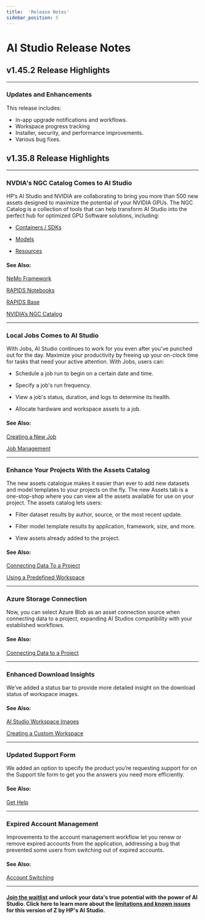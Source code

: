 ```yaml
---
title:  'Release Notes'
sidebar_position: 5
---
```

# AI Studio Release Notes

## v1.45.2 Release Highlights

---

### Updates and Enhancements
This release includes:

- In-app upgrade notifications and workflows.
- Workspace progress tracking
- Installer, security, and performance improvements.
- Various bug fixes.


## v1.35.8 Release Highlights

---

### NVDIA's NGC Catalog Comes to AI Studio

HP’s AI Studio and NVIDIA are collaborating to bring you more than 500 new assets designed to maximize the potential of your NVIDIA GPUs. The NGC Catalog is a collection of tools that can help transform AI Studio into the perfect hub for optimized GPU Software solutions, including: 

- [Containers / SDKs](https://catalog.ngc.nvidia.com/containers?filters=&orderBy=weightPopularDESC&query=&page=&pageSize=)

- [Models](https://catalog.ngc.nvidia.com/models?filters=&orderBy=weightPopularDESC&query=&page=&pageSize=)

- [Resources](https://catalog.ngc.nvidia.com/resources?filters=&orderBy=weightPopularDESC&query=&page=&pageSize=)


#### See Also: 

[NeMo Framework](https://catalog.ngc.nvidia.com/orgs/nvidia/containers/nemo)

[RAPIDS Notebooks](https://catalog.ngc.nvidia.com/orgs/nvidia/teams/rapidsai/containers/notebooks)

[RAPIDS Base](https://catalog.ngc.nvidia.com/orgs/nvidia/teams/rapidsai/containers/base)

[NVIDIA’s NGC Catalog](/docs/aistudio/using-aistudio/workspaces/base-images#ngc-catalog-containers)

---

### Local Jobs Comes to AI Studio 

With Jobs, AI Studio continues to work for you even after you've punched out for the day. Maximize your productivity by freeing up your on-clock time for tasks that need your active attention. With Jobs, users can: 

- Schedule a job run to begin on a certain date and time. 

- Specify a job's run frequency. 

- View a job's status, duration, and logs to determine its health. 

- Allocate hardware and workspace assets to a job. 


#### See Also: 

[Creating a New Job](/docs/aistudio/using-aistudio/jobs/new-job.md)

[Job Management](/docs/aistudio/using-aistudio/jobs/job-management.md)

---

### Enhance Your Projects With the Assets Catalog 

The new assets catalogue makes it easier than ever to add new datasets and model templates to your projects on the fly. The new Assets tab is a one-stop-shop where you can view all the assets available for use on your project. The assets catalog lets users: 

- Filter dataset results by author, source, or the most recent update. 

- Filter model template results by application, framework, size, and more. 

- View assets already added to the project. 

#### See Also: 

[Connecting Data To a Project](/docs/aistudio/using-aistudio/projects/connecting-data.md)

[Using a Predefined Workspace](/docs/aistudio/using-aistudio/workspaces/predefined-workspace.md)

---

### Azure Storage Connection 
Now, you can select Azure Blob as an asset connection source when connecting data to a project, expanding AI Studios compatibility with your established workflows. 

#### See Also: 

[Connecting Data to a Project](/docs/aistudio/using-aistudio/projects/connecting-data.md)

---

### Enhanced Download Insights 

We’ve added a status bar to provide more detailed insight on the download status of workspace images.

#### See Also: 

[AI Studio Workspace Images](/docs/aistudio/using-aistudio/workspaces/base-images.md)

[Creating a Custom Workspace](/docs/aistudio/using-aistudio/workspaces/custom-workspace.md)

---

### Updated Support Form 

We added an option to specify the product you’re requesting support for on the Support tile form to get you the answers you need more efficiently. 

#### See Also: 

[Get Help](/get-help)

---

### Expired Account Management 

Improvements to the account management workflow let you renew or remove expired accounts from the application, addressing a bug that prevented some users from switching out of expired accounts. 

  

#### See Also: 
[Account Switching](/docs/aistudio/account/account-switching.md)

---

#### [Join the waitlist](https://reinvent.hp.com/AIStudios-Contact-Sales) and unlock your data's true potential with the power of AI Studio. Click here to learn more about the [limitations and known issues](/docs/aistudio/quick-start/limitations.md) for this version of Z by HP's AI Studio.
